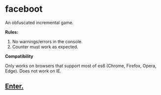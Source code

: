 # faceboot
An obfuscated incremental game.

**Rules:**

1. No warnings/errors in the console.
2. Counter must work as expected.

**Compatibility**

Only works on browsers that support most of es6 (Chrome, Firefox, Opera, Edge). Does not work on IE.


## [Enter.](https://mwufi.github.io/faceboot/button/)
